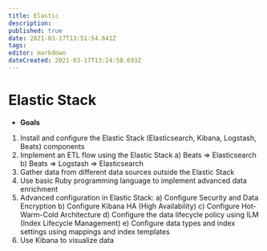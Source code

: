 ```yaml
---
title: Elastic
description: 
published: true
date: 2021-03-17T13:51:54.641Z
tags: 
editor: markdown
dateCreated: 2021-03-17T13:24:58.693Z
---
```


# Elastic Stack
- **Goals**
1. Install and configure the Elastic Stack (Elasticsearch, Kibana, Logstash, Beats) components
2. Implement an ETL flow using the Elastic Stack
	 a) Beats => Elasticsearch
   b) Beats => Logstash => Elasticsearch
3. Gather data from different data sources outside the Elastic Stack
4. Use basic Ruby programming language to implement advanced data enrichment 
5. Advanced configuration in Elastic Stack:
	 a) Configure Security and Data Encryption
   b) Configure Kibana HA (High Availability)
   c) Configure Hot-Warm-Cold Architecture
   d) Configure the data lifecycle policy using ILM (Index Lifecycle Management)
   e) Configure data types and index settings using mappings and index templates
6. Use Kibana to visualize data
